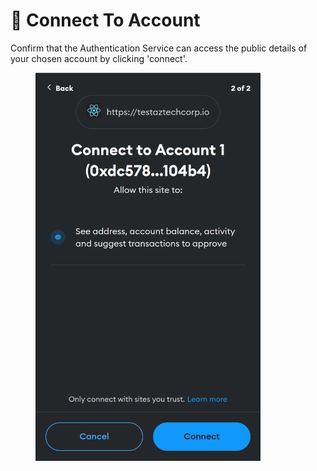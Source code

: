 # 🔗 Connect To Account

Confirm that the Authentication Service can access the public details of your chosen account by clicking 'connect'.

<figure><img src="../../.gitbook/assets/connectaccount.png" alt="" width="360"><figcaption></figcaption></figure>
